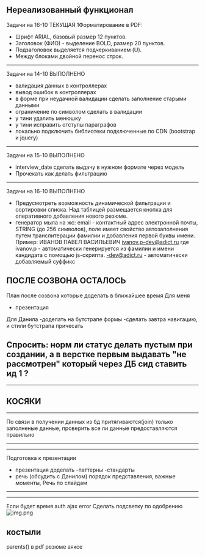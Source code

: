 Нереализованный функционал
--------------------

Задачи на 16-10 ТЕКУЩАЯ
1Форматирование в PDF:
- Шрифт ARIAL, базовый размер 12 пунктов.
- Заголовок (ФИО) - выделение BOLD, размер 20 пунктов.
- Подзаголовок выделяется подчеркиванием (U).
- Между блоками двойной перенос строк.


-----------------------------
Задачи на 14-10 ВЫПОЛНЕНО
- валидация данных в контроллерах
- вывод ошибок в контроллерах
- в форме при неудачной валидации сделать заполнение старыми данными
- ограничение по символом сделать в валидации
- у тини удалить менюшку
- у тини исправить отступы параграфов
- локально подключить библиотеки подключенные по CDN (bootstrap и jquery)
------------------------------
Задачи на 15-10 ВЫПОЛНЕНО
- interview_date сделать выдачу в нужном формате через модель
- Прочекать как делать фильтрацию
------------------------------
Задачи на 16-10 ВЫПОЛНЕНО
- Предусмотреть возможность динамической фильтрации и сортировки списка.
   Над таблицей размещается кнопка для оперативного добавления нового
   резюме.
- генератор мыла на жс:
  email - контактный адрес электронной почты, STRING (до 256 символов),
  поле имеет свойство автозаполнения путем транслитерации фамилии и
  добавления первой буквы имени. Пример:
  ИВАНОВ ПАВЕЛ ВАСИЛЬЕВИЧ
  ivanov.p-dev@adict.ru
  где ivanov.p - автоматически генерируется из фамилии и имени
  кандидата с помощью js-скрипта.
  -dev@adict.ru - автоматически добавляемый суффикс


ПОСЛЕ СОЗВОНА ОСТАЛОСЬ
------------------------------
План после созвона которые доделать в ближайшее время
Для меня
- презентация

Для Данила
-доделать на бутстрапе формы
-сделать завтра навигацию, и стили бутстрапа причесать

Спросить:
норм ли статус делать пустым при создании, а в верстке первым выдавать "не рассмотрен"
который через ДБ сид ставить ид 1 ?
------------------------------






----------------
КОСЯКИ
----------------

----------------
По связи в получении данных из бд притягиваются(join) только заполненые данные,
проверить все ли данные предоставляются правильно

----------------

----------------
Подготовка к презентации
- презентация доделать
-паттерны
-стандарты
- речь (обсудить с Данилом) порядок представления, важные моменты, Речь по слайдам
------------------------

-------------------
Если будет время
    auth
    ajax  error
    Сделать подсветку по одобрению
    ![img.png](img.png)



костыли
--------
parents() в pdf резюме аяксе

